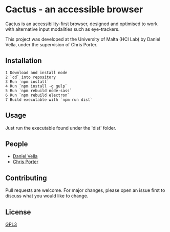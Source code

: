 # Cactus - an accessible browser

Cactus is an accessibility-first browser, designed and optimised to work with alternative input modalities such as eye-trackers.

This project was developed at the University of Malta (HCI Lab) by Daniel Vella, under the supervision of Chris Porter.

## Installation

```
1 Download and install node
2 `cd` into repository
3 Run `npm install`
4 Run `npm install -g gulp`
5 Run `npm rebuild node-sass`
6 Run `npm rebuild electron`
7 Build executable with `npm run dist`
```

## Usage

Just run the executable found under the 'dist' folder.

## People

- [Daniel Vella](https://www.linkedin.com/in/velladaniel/)
- [Chris Porter](https://www.um.edu.mt/profile/chrisporter)

## Contributing
Pull requests are welcome. For major changes, please open an issue first to discuss what you would like to change.

## License
[GPL3](https://www.gnu.org/licenses/gpl-3.0.en.html)
